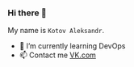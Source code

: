 ### Hi there 👋

My name is `Kotov Aleksandr`.

- 🌱 I’m currently learning DevOps
- 📫 Contact me <a href="vk.com/superhero86" target="_blank">VK.com</a>

<!--
**superhero86rus/superhero86rus** is a ✨ _special_ ✨ repository because its `README.md` (this file) appears on your GitHub profile.

Here are some ideas to get you started:

- 🔭 I’m currently working on ...
- 🌱 I’m currently learning ...
- 👯 I’m looking to collaborate on ...
- 🤔 I’m looking for help with ...
- 💬 Ask me about ...
- 📫 How to reach me: ...
- 😄 Pronouns: ...
- ⚡ Fun fact: ...
-->
